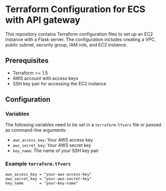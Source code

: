 # Terraform Configuration for ECS with API gateway

This repository contains Terraform configuration files to set up an EC2 instance with a Flask server. The configuration includes creating a VPC, public subnet, security group, IAM role, and EC2 instance.

## Prerequisites

- Terraform >= 1.5
- AWS account with access keys
- SSH key pair for accessing the EC2 instance

## Configuration

### Variables

The following variables need to be set in a `terraform.tfvars` file or passed as command-line arguments:

- `aws_access_key`: Your AWS access key
- `aws_secret_key`: Your AWS secret key
- `key_name`: The name of your SSH key pair

### Example `terraform.tfvars`

```hcl
aws_access_key = "your-aws-access-key"
aws_secret_key = "your-aws-secret-key"
key_name       = "your-key-name"